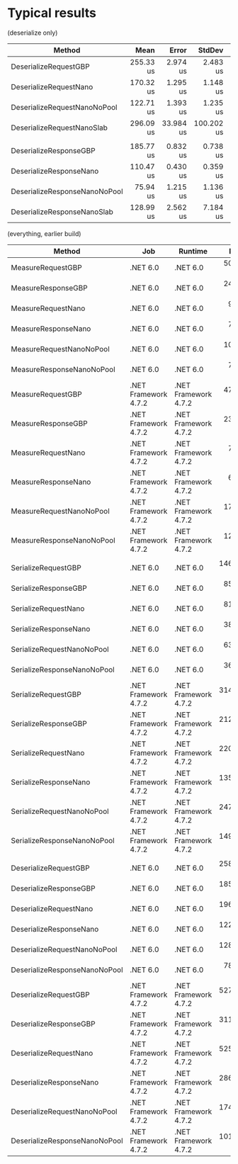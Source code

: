 ﻿# Typical results

(deserialize only)

|                        Method |      Mean |     Error |     StdDev |    Median |   Gen 0 |   Gen 1 |   Gen 2 | Allocated |
|------------------------------ |----------:|----------:|-----------:|----------:|--------:|--------:|--------:|----------:|
|         DeserializeRequestGBP | 255.33 us |  2.974 us |   2.483 us | 254.86 us | 91.7969 | 39.0625 |       - | 770,800 B |
|        DeserializeRequestNano | 170.32 us |  1.295 us |   1.148 us | 169.70 us |       - |       - |       - |     101 B |
|  DeserializeRequestNanoNoPool | 122.71 us |  1.393 us |   1.235 us | 122.44 us | 60.6689 | 27.4658 |       - | 508,984 B |
|    DeserializeRequestNanoSlab | 296.09 us | 33.984 us | 100.202 us | 326.16 us | 30.2734 | 30.2734 | 30.2734 | 270,909 B |
|                               |           |           |            |           |         |         |         |           |
|        DeserializeResponseGBP | 185.77 us |  0.832 us |   0.738 us | 185.67 us | 61.2793 | 21.7285 |       - | 513,960 B |
|       DeserializeResponseNano | 110.47 us |  0.430 us |   0.359 us | 110.37 us |       - |       - |       - |      64 B |
| DeserializeResponseNanoNoPool |  75.94 us |  1.215 us |   1.136 us |  75.69 us | 30.0293 | 10.0098 |       - | 252,096 B |
|   DeserializeResponseNanoSlab | 128.99 us |  2.562 us |   7.184 us | 128.28 us | 14.6484 | 14.6484 | 14.6484 | 112,168 B |

(everything, earlier build)

|                        Method |                  Job |              Runtime |       Mean |     Error |    StdDev |    Gen 0 |   Gen 1 | Allocated |
|------------------------------ |--------------------- |--------------------- |-----------:|----------:|----------:|---------:|--------:|----------:|
|             MeasureRequestGBP |             .NET 6.0 |             .NET 6.0 |  50.860 us | 0.3675 us | 0.3438 us |        - |       - |         - |
|            MeasureResponseGBP |             .NET 6.0 |             .NET 6.0 |  24.241 us | 0.4807 us | 0.4497 us |        - |       - |         - |
|            MeasureRequestNano |             .NET 6.0 |             .NET 6.0 |   9.125 us | 0.0334 us | 0.0312 us |        - |       - |         - |
|           MeasureResponseNano |             .NET 6.0 |             .NET 6.0 |   7.006 us | 0.0387 us | 0.0362 us |        - |       - |         - |
|      MeasureRequestNanoNoPool |             .NET 6.0 |             .NET 6.0 |  10.409 us | 0.0871 us | 0.0815 us |        - |       - |         - |
|     MeasureResponseNanoNoPool |             .NET 6.0 |             .NET 6.0 |   7.312 us | 0.0552 us | 0.0517 us |        - |       - |         - |
|             MeasureRequestGBP | .NET Framework 4.7.2 | .NET Framework 4.7.2 |  47.276 us | 0.9193 us | 0.8600 us |        - |       - |         - |
|            MeasureResponseGBP | .NET Framework 4.7.2 | .NET Framework 4.7.2 |  23.517 us | 0.4234 us | 0.3961 us |        - |       - |         - |
|            MeasureRequestNano | .NET Framework 4.7.2 | .NET Framework 4.7.2 |   7.939 us | 0.0427 us | 0.0378 us |        - |       - |         - |
|           MeasureResponseNano | .NET Framework 4.7.2 | .NET Framework 4.7.2 |   6.383 us | 0.0480 us | 0.0426 us |        - |       - |         - |
|      MeasureRequestNanoNoPool | .NET Framework 4.7.2 | .NET Framework 4.7.2 |  17.289 us | 0.3338 us | 0.3122 us |        - |       - |         - |
|     MeasureResponseNanoNoPool | .NET Framework 4.7.2 | .NET Framework 4.7.2 |  12.882 us | 0.2225 us | 0.2082 us |        - |       - |         - |
|                               |                      |                      |            |           |           |          |         |           |
|           SerializeRequestGBP |             .NET 6.0 |             .NET 6.0 | 146.540 us | 1.4781 us | 1.3826 us |        - |       - |         - |
|          SerializeResponseGBP |             .NET 6.0 |             .NET 6.0 |  85.702 us | 1.4229 us | 1.2614 us |        - |       - |         - |
|          SerializeRequestNano |             .NET 6.0 |             .NET 6.0 |  81.349 us | 1.6188 us | 1.9271 us |        - |       - |         - |
|         SerializeResponseNano |             .NET 6.0 |             .NET 6.0 |  38.839 us | 0.2251 us | 0.2106 us |        - |       - |         - |
|    SerializeRequestNanoNoPool |             .NET 6.0 |             .NET 6.0 |  63.770 us | 0.7047 us | 0.6247 us |        - |       - |         - |
|   SerializeResponseNanoNoPool |             .NET 6.0 |             .NET 6.0 |  36.376 us | 0.7032 us | 0.7816 us |        - |       - |         - |
|           SerializeRequestGBP | .NET Framework 4.7.2 | .NET Framework 4.7.2 | 314.577 us | 1.7378 us | 1.5406 us |        - |       - |         - |
|          SerializeResponseGBP | .NET Framework 4.7.2 | .NET Framework 4.7.2 | 212.582 us | 1.9417 us | 1.8163 us |        - |       - |         - |
|          SerializeRequestNano | .NET Framework 4.7.2 | .NET Framework 4.7.2 | 220.461 us | 1.0803 us | 1.0105 us |        - |       - |         - |
|         SerializeResponseNano | .NET Framework 4.7.2 | .NET Framework 4.7.2 | 135.061 us | 0.6462 us | 0.6044 us |        - |       - |         - |
|    SerializeRequestNanoNoPool | .NET Framework 4.7.2 | .NET Framework 4.7.2 | 247.045 us | 1.3053 us | 1.2210 us |        - |       - |         - |
|   SerializeResponseNanoNoPool | .NET Framework 4.7.2 | .NET Framework 4.7.2 | 149.158 us | 0.7334 us | 0.6501 us |        - |       - |         - |
|                               |                      |                      |            |           |           |          |         |           |
|         DeserializeRequestGBP |             .NET 6.0 |             .NET 6.0 | 258.004 us | 2.8702 us | 2.6848 us |  91.7969 | 39.0625 | 770,800 B |
|        DeserializeResponseGBP |             .NET 6.0 |             .NET 6.0 | 185.871 us | 2.0612 us | 1.9280 us |  61.2793 | 21.7285 | 513,960 B |
|        DeserializeRequestNano |             .NET 6.0 |             .NET 6.0 | 196.716 us | 3.2016 us | 2.9947 us |        - |       - |     101 B |
|       DeserializeResponseNano |             .NET 6.0 |             .NET 6.0 | 122.160 us | 1.6066 us | 1.4242 us |        - |       - |      64 B |
|  DeserializeRequestNanoNoPool |             .NET 6.0 |             .NET 6.0 | 128.820 us | 1.8065 us | 1.6014 us |  60.7910 | 26.8555 | 508,984 B |
| DeserializeResponseNanoNoPool |             .NET 6.0 |             .NET 6.0 |  78.814 us | 0.7522 us | 0.6668 us |  30.0293 | 10.0098 | 252,096 B |
|         DeserializeRequestGBP | .NET Framework 4.7.2 | .NET Framework 4.7.2 | 527.291 us | 1.6554 us | 1.4675 us | 143.5547 | 60.5469 | 905,448 B |
|        DeserializeResponseGBP | .NET Framework 4.7.2 | .NET Framework 4.7.2 | 311.179 us | 1.5358 us | 1.3614 us |  81.5430 | 31.7383 | 515,387 B |
|        DeserializeRequestNano | .NET Framework 4.7.2 | .NET Framework 4.7.2 | 525.308 us | 4.3354 us | 3.8432 us |        - |       - |     104 B |
|       DeserializeResponseNano | .NET Framework 4.7.2 | .NET Framework 4.7.2 | 286.937 us | 1.6254 us | 1.4408 us |        - |       - |      64 B |
|  DeserializeRequestNanoNoPool | .NET Framework 4.7.2 | .NET Framework 4.7.2 | 174.761 us | 1.5208 us | 1.3481 us |  80.8105 | 26.8555 | 510,287 B |
| DeserializeResponseNanoNoPool | .NET Framework 4.7.2 | .NET Framework 4.7.2 | 101.514 us | 0.9897 us | 0.8265 us |  39.9170 | 13.3057 | 252,706 B |